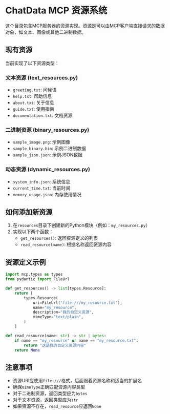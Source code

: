 # ChatData MCP 资源系统

这个目录包含MCP服务器的资源实现。资源是可以由MCP客户端直接请求的数据对象，如文本、图像或其他二进制数据。

## 现有资源

当前实现了以下资源类型：

### 文本资源 (text_resources.py)
- `greeting.txt`: 问候语
- `help.txt`: 帮助信息
- `about.txt`: 关于信息
- `guide.txt`: 使用指南
- `documentation.txt`: 文档资源

### 二进制资源 (binary_resources.py)
- `sample_image.png`: 示例图像
- `sample_binary.bin`: 示例二进制数据
- `sample_json.json`: 示例JSON数据

### 动态资源 (dynamic_resources.py)
- `system_info.json`: 系统信息
- `current_time.txt`: 当前时间
- `memory_usage.json`: 内存使用情况

## 如何添加新资源

1. 在`resources`目录下创建新的Python模块（例如：`my_resources.py`）
2. 实现以下两个函数：
   - `get_resources()`: 返回资源定义的列表
   - `read_resource(name)`: 根据名称返回资源内容

## 资源定义示例

```python
import mcp.types as types
from pydantic import FileUrl

def get_resources() -> list[types.Resource]:
    return [
        types.Resource(
            uri=FileUrl("file:///my_resource.txt"),
            name="my_resource",
            description="我的自定义资源",
            mimeType="text/plain",
        )
    ]

def read_resource(name: str) -> str | bytes:
    if name == "my_resource" or name == "my_resource.txt":
        return "这是我的自定义资源内容"
    return None
```

## 注意事项

- 资源URI应使用`file:///`格式，后面跟着资源名称和适当的扩展名
- 确保`mimeType`正确匹配资源内容类型
- 对于二进制资源，返回类型应为`bytes`
- 对于文本资源，返回类型应为`str`
- 如果资源不存在，`read_resource`应返回`None` 